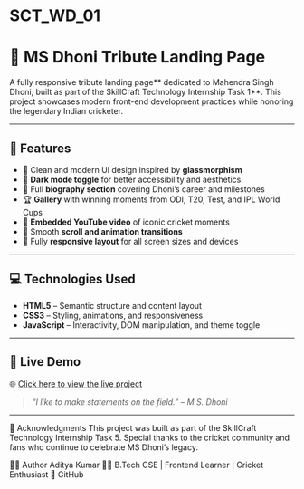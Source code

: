 # SCT_WD_01
# 🏏 MS Dhoni Tribute Landing Page

A fully responsive tribute landing page** dedicated to Mahendra Singh Dhoni, built as part of the SkillCraft Technology Internship Task 1**. This project showcases modern front-end development practices while honoring the legendary Indian cricketer.

---

## 🚀 Features

- 🎨 Clean and modern UI design inspired by **glassmorphism**
- 🌙 **Dark mode toggle** for better accessibility and aesthetics
- 📜 Full **biography section** covering Dhoni’s career and milestones
- 🏆 **Gallery** with winning moments from ODI, T20, Test, and IPL World Cups
- 🎥 **Embedded YouTube video** of iconic cricket moments
- 🧭 Smooth **scroll and animation transitions**
- 📱 Fully **responsive layout** for all screen sizes and devices

---

## 💻 Technologies Used

- **HTML5** – Semantic structure and content layout  
- **CSS3** – Styling, animations, and responsiveness  
- **JavaScript** – Interactivity, DOM manipulation, and theme toggle  

---


## 🔗 Live Demo

🌐 [Click here to view the live project](https://kumaradi9508.github.io/ms-dhoni-landing-page)  


> *“I like to make statements on the field.” – M.S. Dhoni*


---

🙌 Acknowledgments
This project was built as part of the SkillCraft Technology Internship Task 5. Special thanks to the cricket community and fans who continue to celebrate MS Dhoni’s legacy.

🧑‍💻 Author
Aditya Kumar
👨‍🎓 B.Tech CSE | Frontend Learner | Cricket Enthusiast
🔗 GitHub




